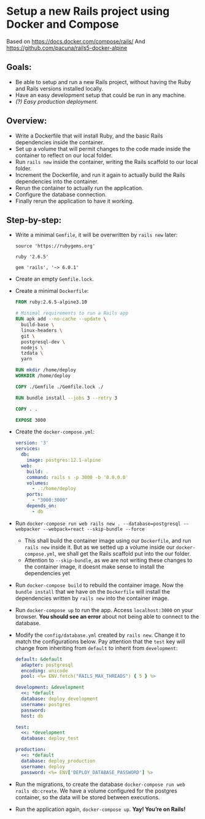 # Setup a new Rails project using Docker and Compose
Based on https://docs.docker.com/compose/rails/
And https://github.com/pacuna/rails5-docker-alpine

## Goals:
- Be able to setup and run a new Rails project, without having the Ruby and Rails versions installed locally.
- Have an easy development setup that could be run in any machine.
- *(?) Easy production deployment.*

## Overview:
- Write a Dockerfile that will install Ruby, and the basic Rails dependencies inside the container.
- Set up a volume that will permit changes to the code made inside the container to reflect on our local folder.
- Run `rails new` inside the container, writing the Rails scaffold to our local folder.
- Increment the Dockerfile, and run it again to actually build the Rails dependencies into the container.
- Rerun the container to actually run the application.
- Configure the database connection.
- Finally rerun the application to have it working.

## Step-by-step:

- Write a minimal `Gemfile`, it will be overwritten by `rails new` later:
  ```Gemfile
  source 'https://rubygems.org'

  ruby '2.6.5'

  gem 'rails', '~> 6.0.1'
  ```
  
- Create an empty `Gemfile.lock`.

- Create a minimal `Dockerfile`:
  ```Dockerfile
  FROM ruby:2.6.5-alpine3.10

  # Minimal requirements to run a Rails app
  RUN apk add --no-cache --update \
    build-base \
    linux-headers \
    git \
    postgresql-dev \
    nodejs \
    tzdata \
    yarn

  RUN mkdir /home/deploy
  WORKDIR /home/deploy

  COPY ./Gemfile ./Gemfile.lock ./

  RUN bundle install --jobs 3 --retry 3

  COPY . .

  EXPOSE 3000
  ```
  
- Create the `docker-compose.yml`:
  ```yml
  version: '3'
  services:
    db:
      image: postgres:12.1-alpine
    web:
      build: .
      command: rails s -p 3000 -b '0.0.0.0'
      volumes:
        - .:/home/deploy
      ports:
        - "3000:3000"
      depends_on:
        - db
  ```
  
- Run `docker-compose run web rails new . --database=postgresql --webpacker --webpack=react --skip-bundle --force`
  - This shall build the container image using our `Dockerfile`, and run `rails new` inside it.
    But as we setted up a volume inside our `docker-compose.yml`, we shall get the Rails scaffold put into the our folder.
  - Attention to `--skip-bundle`, as we are not writing these changes to the container image, it doesnt make sense to install the dependencies yet
  
- Run `docker-compose build` to rebuild the container image.
  Now the `bundle install` that we have on the `Dockerfile` will install the dependencies written by `rails new` into the container image.

- Run `docker-compose up` to run the app. Access `localhost:3000` on your browser. **You should see an error** about not being able to connect to the database.

- Modify the `config/database.yml` created by `rails new`. Change it to match the configurations below. Pay attention that the `test` key will change from inheriting from `default` to inherit from `development`:
  ```yml
  default: &default
    adapter: postgresql
    encoding: unicode
    pool: <%= ENV.fetch("RAILS_MAX_THREADS") { 5 } %>

  development: &development
    <<: *default
    database: deploy_development
    username: postgres
    password:
    host: db

  test:
    <<: *development
    database: deploy_test

  production:
    <<: *default
    database: deploy_production
    username: deploy
    password: <%= ENV['DEPLOY_DATABASE_PASSWORD'] %>
  ```

- Run the migrations, to create the database `docker-compose run web rails db:create`. We have a volume configured for the postgres container, so the data will be stored between executions. 

- Run the application again, `docker-compose up`. **Yay! You’re on Rails!**
